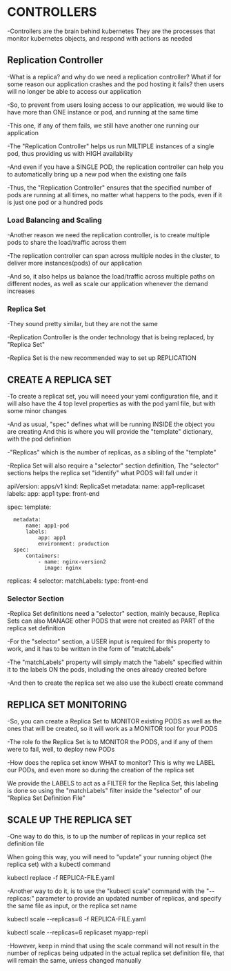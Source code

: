 # CONTROLLERS

-Controllers are the brain behind kubernetes
They are the processes that monitor kubernetes objects, and respond with actions as needed



## Replication Controller

-What is a replica? and why do we need a replication controller?
What if for some reason our application crashes and the pod hosting it fails?
then users will no longer be able to access our application

-So, to prevent from users losing access to our application,
we would like to have more than ONE instance or pod, and running at the same time

-This one, if any of them fails, we still have another one running our application

-The "Replication Controller" helps us run MILTIPLE instances of a single pod,
thus providing us with HIGH availability

-And even if you have a SINGLE POD, the replication controller can help you to automatically bring up a new pod when the existing one fails

-Thus, the "Replication Controller" ensures that the specified number of pods are running at all times, no matter what happens to the pods, even if it is just one pod or a hundred pods

### Load Balancing and Scaling
-Another reason we need the replication controller,
is to create multiple pods to share the load/traffic across them

-The replication controller can span across multiple nodes in the cluster, to deliver more instances(pods) of our application

-And so, it also helps us balance the load/traffic across multiple paths on different nodes, as well as scale our application whenever the demand increases

### Replica Set
-They sound pretty similar, but they are not the same

-Replication Controller is the onder technology that is being replaced,
by "Replica Set"

-Replica Set is the new recommended way to set up REPLICATION



## CREATE A REPLICA SET

-To create a replicat set, you will neeed your yaml configuration file,
and it will also have the 4 top level properties as with the pod yaml file,
but with some minor changes

-And as usual, "spec" defines what will be running INSIDE the object you are creating
And this is where you will provide the "template" dictionary, with the pod definition

-"Replicas" which is the number of replicas, as a sibling of the "template"

-Replica Set will also require a "selector" section definition,
The "selector" sections helps the replica set "identify" what PODS will fall under it


apiVersion: apps/v1
kind: ReplicaSet
metadata:
  name: app1-replicaset
  labels:
      app: app1
      type: front-end


spec:
  template:

      metadata:
          name: app1-pod
          labels:
              app: app1
              environment: production
      spec:
          containers:
              - name: nginx-version2
                image: nginx
  replicas: 4
  selector:
      matchLabels:
          type: front-end


### Selector Section
-Replica Set definitions need a "selector" section, mainly because,
Replica Sets can also MANAGE other PODS that were not created as PART of the replica set definition

-For the "selector" section, a USER input is required for this property to work,
and it has to be written in the form of "matchLabels"

-The "matchLabels" property will simply match the "labels" specified within it to the labels ON the pods, including the ones already created before

-And then to create the replica set we also use the kubectl create command


## REPLICA SET MONITORING

-So, you can create a Replica Set to MONITOR existing PODS as well as the ones that will be created, so it will work as a MONITOR tool for your PODS

-The role fo the Replica Set is to MONITOR the PODS,
and if any of them were to fail, well, to deploy new PODs

-How does the replica set know WHAT to monitor?
This is why we LABEL our PODs, and even more so during the creation of the replica set

We provide the LABELS to act as a FILTER for the Replica Set,
this labeling is done so using the "matchLabels" filter inside the "selector"
of our "Replica Set Definition File"


## SCALE UP THE REPLICA SET

-One way to do this, is to up the number of replicas in your replica set definition file

When going this way, you will need to "update" your running object (the replica set) with a kubectl command

kubectl replace -f REPLICA-FILE.yaml

-Another way to do it, is to use the "kubectl scale" command with the "--replicas:" parameter to provide an updated number of replicas, and specify the same file as input, or the replica set name

kubectl scale --replicas=6 -f REPLICA-FILE.yaml

kubectl scale --replicas=6 replicaset myapp-repli

-However, keep in mind that using the scale command will not result in the number of replicas being udpated in the actual replica set definition file, that will remain the same, unless changed manually

